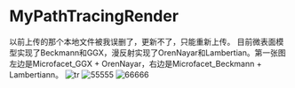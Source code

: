 # MyPathTracingRender
以前上传的那个本地文件被我误删了，更新不了，只能重新上传。
目前微表面模型实现了Beckmann和GGX，漫反射实现了OrenNayar和Lambertian。第一张图左边是Microfacet_GGX + OrenNayar，右边是Microfacet_Beckmann + Lambertiann。
![tr](https://user-images.githubusercontent.com/75780167/182066900-83c7603f-8472-47e1-93c6-830b5000578b.jpg)
![55555](https://user-images.githubusercontent.com/75780167/182066926-876d3c5b-4ccf-44c8-b45b-2a9a1a711de4.png)
![66666](https://user-images.githubusercontent.com/75780167/182066936-c4a8fbb3-1160-49ae-9635-8ce204fa0334.png)
